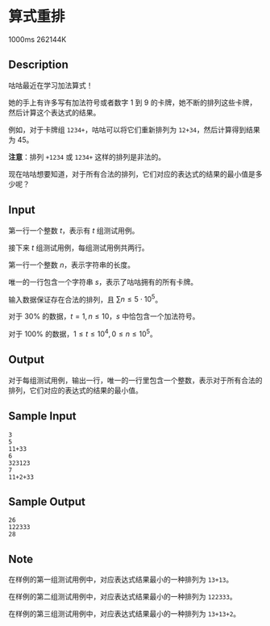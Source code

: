 # 算式重排

1000ms  262144K

## Description

咕咕最近在学习加法算式！

她的手上有许多写有加法符号或者数字 $1$ 到 $9$ 的卡牌，她不断的排列这些卡牌，然后计算这个表达式的结果。

例如，对于卡牌组 `1234+`，咕咕可以将它们重新排列为 `12+34`，然后计算得到结果为 $45$。

**注意**：排列 `+1234` 或 `1234+` 这样的排列是非法的。

现在咕咕想要知道，对于所有合法的排列，它们对应的表达式的结果的最小值是多少呢？

## Input

第一行一个整数 $t$，表示有 $t$ 组测试用例。

接下来 $t$ 组测试用例，每组测试用例共两行。

第一行一个整数 $n$，表示字符串的长度。

唯一的一行包含一个字符串 $s$，表示了咕咕拥有的所有卡牌。

输入数据保证存在合法的排列，且 $\sum n \leq 5 \cdot 10^5$。

对于 $30\%$ 的数据，$t = 1, n \leq 10$，$s$ 中恰包含一个加法符号。

对于 $100\%$ 的数据，$1 \leq t \leq 10^4, 0 \leq n \leq 10^5$。

## Output

对于每组测试用例，输出一行，唯一的一行里包含一个整数，表示对于所有合法的排列，它们对应的表达式的结果的最小值。

## Sample Input

```
3
5
11+33
6
323123
7
11+2+33
```

## Sample Output

```
26
122333
28
```

## Note

在样例的第一组测试用例中，对应表达式结果最小的一种排列为 `13+13`。

在样例的第二组测试用例中，对应表达式结果最小的一种排列为 `122333`。

在样例的第三组测试用例中，对应表达式结果最小的一种排列为 `13+13+2`。
